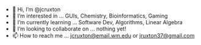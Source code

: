 - 👋 Hi, I’m @jcruxton
- 👀 I’m interested in ... GUIs, Chemistry, Bioinformatics, Gaming
- 🌱 I’m currently learning ... Software Dev, Algorithms, Linear Algebra
- 💞️ I’m looking to collaborate on ... nothing yet!
- 📫 How to reach me ... jcruxton@email.wm.edu or jruxton37@gmail.com

<!---
jcruxton/jcruxton is a ✨ special ✨ repository because its `README.md` (this file) appears on your GitHub profile.
You can click the Preview link to take a look at your changes.
--->
